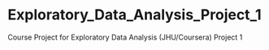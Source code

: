 # Exploratory_Data_Analysis_Project_1
Course Project for Exploratory Data Analysis (JHU/Coursera) Project 1

